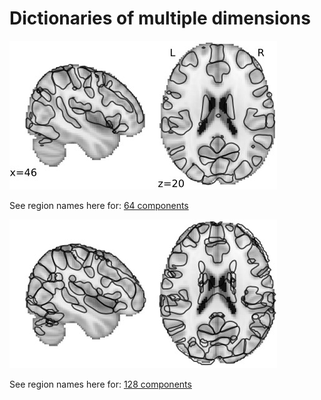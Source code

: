 # Dictionaries of multiple dimensions

![64 components](imgs/front/64.jpg "64 components")

See region names here for: [64 components](https://parietal-inria.github.io/MODL_atlas/64 "Labels for 64 components")

![128 components](imgs/front/128.jpg "128 components")

See region names here for: [128 components](https://parietal-inria.github.io/MODL_atlas/128 "Labels for 128 components")

